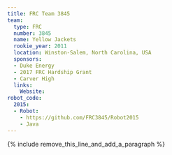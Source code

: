 ```yaml
---
title: FRC Team 3845
team:
  type: FRC
  number: 3845
  name: Yellow Jackets
  rookie_year: 2011
  location: Winston-Salem, North Carolina, USA
  sponsors:
  - Duke Energy
  - 2017 FRC Hardship Grant
  - Carver High
  links:
    Website:
robot_code:
  2015:
  - Robot:
    - https://github.com/FRC3845/Robot2015
    - Java
---
```


{% include remove_this_line_and_add_a_paragraph %}
